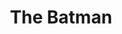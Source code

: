 ---
title: "The Batman"
year: 2022
rating: 2
stars: "★★"
rewatched: false
permalink: "the-batman"
watched_on: 2022-03-07
---